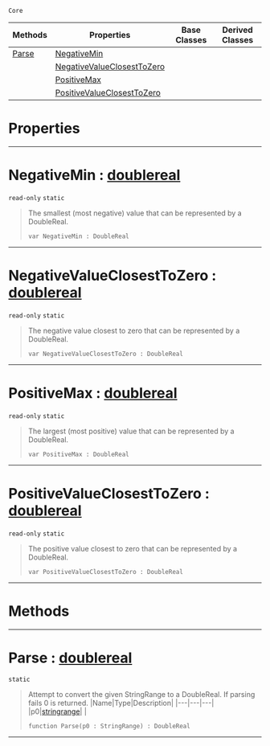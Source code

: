  `Core`

|Methods|Properties|Base Classes|Derived Classes|
|---|---|---|---|
|[ Parse](https://github.com/ZilchEngine/ZilchDocs/blob/master/code_reference/nada_base_types/doublereal.markdown#parse-zilch-engine-docume)|[ NegativeMin](https://github.com/ZilchEngine/ZilchDocs/blob/master/code_reference/nada_base_types/doublereal.markdown#negativemin-zilch-engine)| | |
| |[ NegativeValueClosestToZero](https://github.com/ZilchEngine/ZilchDocs/blob/master/code_reference/nada_base_types/doublereal.markdown#negativevalueclosesttoze)| | |
| |[ PositiveMax](https://github.com/ZilchEngine/ZilchDocs/blob/master/code_reference/nada_base_types/doublereal.markdown#positivemax-zilch-engine)| | |
| |[ PositiveValueClosestToZero](https://github.com/ZilchEngine/ZilchDocs/blob/master/code_reference/nada_base_types/doublereal.markdown#positivevalueclosesttoze)| | |


 #  Properties


---  
 #  NegativeMin : [doublereal](https://github.com/ZilchEngine/ZilchDocs/blob/master/code_reference/nada_base_types/doublereal.markdown)

 `read-only` `static`

> The smallest (most negative) value that can be represented by a DoubleReal.
> ``` lang=cpp, name=Nada
> var NegativeMin : DoubleReal


---  
 #  NegativeValueClosestToZero : [doublereal](https://github.com/ZilchEngine/ZilchDocs/blob/master/code_reference/nada_base_types/doublereal.markdown)

 `read-only` `static`

> The negative value closest to zero that can be represented by a DoubleReal.
> ``` lang=cpp, name=Nada
> var NegativeValueClosestToZero : DoubleReal


---  
 #  PositiveMax : [doublereal](https://github.com/ZilchEngine/ZilchDocs/blob/master/code_reference/nada_base_types/doublereal.markdown)

 `read-only` `static`

> The largest (most positive) value that can be represented by a DoubleReal.
> ``` lang=cpp, name=Nada
> var PositiveMax : DoubleReal


---  
 #  PositiveValueClosestToZero : [doublereal](https://github.com/ZilchEngine/ZilchDocs/blob/master/code_reference/nada_base_types/doublereal.markdown)

 `read-only` `static`

> The positive value closest to zero that can be represented by a DoubleReal.
> ``` lang=cpp, name=Nada
> var PositiveValueClosestToZero : DoubleReal


---  
 #  Methods


---  
 #  Parse : [doublereal](https://github.com/ZilchEngine/ZilchDocs/blob/master/code_reference/nada_base_types/doublereal.markdown)

 `static`

> Attempt to convert the given StringRange to a DoubleReal. If parsing fails 0 is returned.
> |Name|Type|Description|
> |---|---|---|
> |p0|[stringrange](https://github.com/ZilchEngine/ZilchDocs/blob/master/code_reference/nada_base_types/stringrange.markdown)| |
> ``` lang=cpp, name=Nada
> function Parse(p0 : StringRange) : DoubleReal
> ``` 


---  
 

 